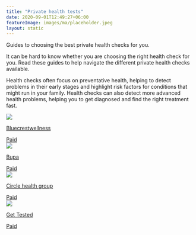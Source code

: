 ```yaml
---
title: "Private health tests"
date: 2020-09-01T12:49:27+06:00
featureImage: images/ma/placeholder.jpeg
layout: static
---
```


Guides to choosing the best private health checks for you.

It can be hard to know whether you are choosing the right health check for you. Read these guides to help navigate the different private health checks available.

Health checks often focus on preventative health, helping to detect problems in their early stages and highlight risk factors for conditions that might run in your family. Health checks can also detect more advanced health problems, helping you to get diagnosed and find the right treatment fast.

<a class="ma-link" href="https://www.bluecrestwellness.com/health-checks"><div class="ma-card ma-card-Health"><div class="ma-icon"><img src ="/images/icon-pound.png"/></div><div class="ma-name"><p>Bluecrestwellness</p></div><div class="ma-paid-text"><span>Paid</span></div></div></a><a class="ma-link" href="https://www.bupa.co.uk/health/health-assessments/compare-health-assessments"><div class="ma-card ma-card-Health"><div class="ma-icon"><img src ="/images/icon-pound.png"/></div><div class="ma-name"><p>Bupa</p></div><div class="ma-paid-text"><span>Paid</span></div></div></a><a class="ma-link" href="https://www.circlehealthgroup.co.uk/treatments/health-assessments--advanced"><div class="ma-card ma-card-Health"><div class="ma-icon"><img src ="/images/icon-pound.png"/></div><div class="ma-name"><p>Circle health group</p></div><div class="ma-paid-text"><span>Paid</span></div></div></a><a class="ma-link" href="https://www.awin1.com/cread.php?awinmid=45209&awinaffid=1198638&ued=https%3A%2F%2Fgettested.co.uk%2F"><div class="ma-card ma-card-Health"><div class="ma-icon"><img src ="/images/icon-pound.png"/></div><div class="ma-name"><p>Get Tested</p></div><div class="ma-paid-text"><span>Paid</span></div></div></a>  

<br/><br/>






